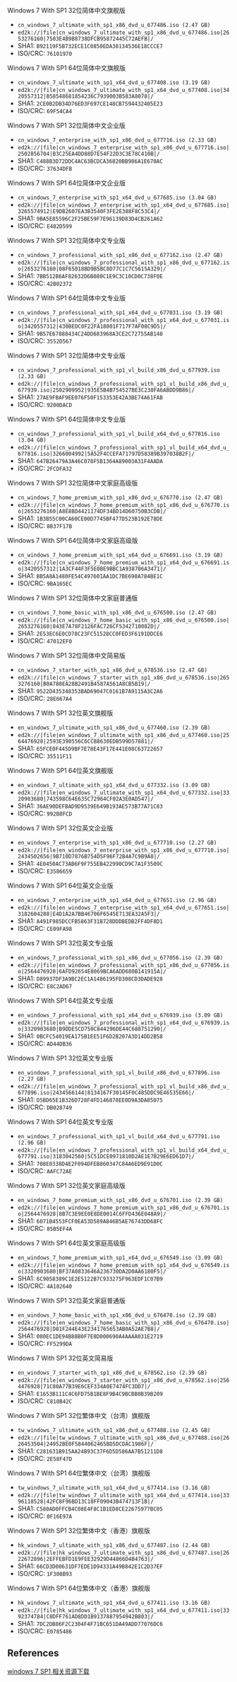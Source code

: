 Windows 7 With SP1 32位简体中文旗舰版
+ `cn_windows_7_ultimate_with_sp1_x86_dvd_u_677486.iso (2.47 GB)`
+ `ed2k://|file|cn_windows_7_ultimate_with_sp1_x86_dvd_u_677486.iso|2653276160|7503E4B9B8738DFCB95872445C72AEFB|/`
+ SHA1: `B92119F5B732ECE1C0850EDA30134536E18CCCE7`
+ ISO/CRC: `76101970`

Windows 7 With SP1 64位简体中文旗舰版
+ `cn_windows_7_ultimate_with_sp1_x64_dvd_u_677408.iso (3.19 GB)`
+ `ed2k://|file|cn_windows_7_ultimate_with_sp1_x64_dvd_u_677408.iso|3420557312|B58548681854236C7939003B583A8078|/`
+ SHA1: `2CE0B2DB34D76ED3F697CE148CB7594432405E23`
+ ISO/CRC: `69F54CA4`

Windows 7 With SP1 32位简体中文企业版
+ `cn_windows_7_enterprise_with_sp1_x86_dvd_u_677716.iso (2.33 GB)`
+ `ed2k://|file|cn_windows_7_enterprise_with_sp1_x86_dvd_u_677716.iso|2502856704|B3C25EA4DD88D7E54F22D3C3E78C410B|/`
+ SHA1: `C488B3D72DDC4AC63BCDCA36820BB986A1E670AC`
+ ISO/CRC: `37634DFB`

Windows 7 With SP1 64位简体中文企业版
+ `cn_windows_7_enterprise_with_sp1_x64_dvd_u_677685.iso (3.04 GB)`
+ `ed2k://|file|cn_windows_7_enterprise_with_sp1_x64_dvd_u_677685.iso|3265574912|E9DB2607EA3B3540F3FE2E388F8C53C4|/`
+ SHA1: `9BA5E85596C2F25BE59F7E96139D83D4CB261A62`
+ ISO/CRC: `E482D599`

Windows 7 With SP1 32位简体中文专业版
+ `cn_windows_7_professional_with_sp1_x86_dvd_u_677162.iso (2.47 GB)`
+ `ed2k://|file|cn_windows_7_professional_with_sp1_x86_dvd_u_677162.iso|2653276160|08F65018BD9B5BC8D77C1C7C5615A329|/`
+ SHA1: `7BB512B6AF82632D6B080C1E9C3C10CD0C738F0E`
+ ISO/CRC: `42B02372`

Windows 7 With SP1 64位简体中文专业版
+ `cn_windows_7_professional_with_sp1_x64_dvd_u_677031.iso (3.19 GB)`
+ `ed2k://|file|cn_windows_7_professional_with_sp1_x64_dvd_u_677031.iso|3420557312|430BEDC0F22FA18001F717F7AF08C9D5|/`
+ SHA1: `9B57E67888434C24DD683968A3CE2C72755AB148`
+ ISO/CRC: `3552D567`

Windows 7 With SP1 32位简体中文专业版
+ `cn_windows_7_professional_with_sp1_vl_build_x86_dvd_u_677939.iso (2.33 GB)`
+ `ed2k://|file|cn_windows_7_professional_with_sp1_vl_build_x86_dvd_u_677939.iso|2502909952|935E5B4B754527BE3C238FA6ABDD9B86|/`
+ SHA1: `27AE9FBAF9EE076F50F153353E42A3BE74A61FAB`
+ ISO/CRC: `9200DACD`

Windows 7 With SP1 64位简体中文专业版
+ `cn_windows_7_professional_with_sp1_vl_build_x64_dvd_u_677816.iso (3.04 GB)`
+ `ed2k://|file|cn_windows_7_professional_with_sp1_vl_build_x64_dvd_u_677816.iso|3266004992|5A52F4CCEFA71797D58389B397038B2F|/`
+ SHA1: `647B26479A3A46C078F5B1364A89003A31F4AADA`
+ ISO/CRC: `2FCDFA32`

Windows 7 With SP1 32位简体中文家庭高级版
+ `cn_windows_7_home_premium_with_sp1_x86_dvd_u_676770.iso (2.47 GB)`
+ `ed2k://|file|cn_windows_7_home_premium_with_sp1_x86_dvd_u_676770.iso|2653276160|A8E8BD4421174DF34BD14D60750B3CDB|/`
+ SHA1: `1B3B55C00CA60CE00D7745BF477D523B192E78DE`
+ ISO/CRC: `8B37F17B`

Windows 7 With SP1 64位简体中文家庭高级版
+ `cn_windows_7_home_premium_with_sp1_x64_dvd_u_676691.iso (3.19 GB)`
+ `ed2k://|file|cn_windows_7_home_premium_with_sp1_x64_dvd_u_676691.iso|3420557312|1A3CF44F3F5E0BE9BBC1A938706A3471|/`
+ SHA1: `BB5A8A1480FE54C497601AA1DC7BE698A784BE1C`
+ ISO/CRC: `9BA165EC`

Windows 7 With SP1 32位简体中文家庭普通版
+ `cn_windows_7_home_basic_with_sp1_x86_dvd_u_676500.iso (2.47 GB)`
+ `ed2k://|file|cn_windows_7_home_basic_with_sp1_x86_dvd_u_676500.iso|2653276160|843E7A78F2126FAC726CF5342710082D|/`
+ SHA1: `2E53EC6E0CD78C23FC51528CC0FED3F6191DDCE6`
+ ISO/CRC: `47012EF0`

Windows 7 With SP1 32位简体中文简易版
+ `cn_windows_7_starter_with_sp1_x86_dvd_u_678536.iso (2.47 GB)`
+ `ed2k://|file|cn_windows_7_starter_with_sp1_x86_dvd_u_678536.iso|2653276160|B0A788EA28B2491B4587A561A8CB5B19|/`
+ SHA1: `9522D435348353BAD69047C0161B7A9115A3C2A6`
+ ISO/CRC: `28E667A4`

Windows 7 With SP1 32位英文旗舰版
+ `en_windows_7_ultimate_with_sp1_x86_dvd_u_677460.iso (2.39 GB)`
+ `ed2k://|file|en_windows_7_ultimate_with_sp1_x86_dvd_u_677460.iso|2564476928|2593E390556C6CCB8630EDB599D57881|/`
+ SHA1: `65FCE0F445D9BF7E78E43F17E441E08C63722657`
+ ISO/CRC: `35511F11`

Windows 7 With SP1 64位英文旗舰版
+ `en_windows_7_ultimate_with_sp1_x64_dvd_u_677332.iso (3.09 GB)`
+ `ed2k://|file|en_windows_7_ultimate_with_sp1_x64_dvd_u_677332.iso|3320903680|743598C64E635C72964CF02A3E0AD547|/`
+ SHA1: `36AE90DEFBAD9D9539E649B193AE573B77A71C83`
+ ISO/CRC: `992B8FCD`

Windows 7 With SP1 32位英文企业版
+ `en_windows_7_enterprise_with_sp1_x86_dvd_u_677710.iso (2.27 GB)`
+ `ed2k://|file|en_windows_7_enterprise_with_sp1_x86_dvd_u_677710.iso|2434502656|9B710D7876B754D5F96F72B4A7C9B9A8|/`
+ SHA1: `4E0450AC73AB6F9F755EB422990CD9C7A1F3509C`
+ ISO/CRC: `E3586659`

Windows 7 With SP1 64位英文企业版
+ `en_windows_7_enterprise_with_sp1_x64_dvd_u_677651.iso (2.96 GB)`
+ `ed2k://|file|en_windows_7_enterprise_with_sp1_x64_dvd_u_677651.iso|3182604288|E4D1A2A7BB46706F6545E713EA32A5F3|/`
+ SHA1: `A491F985DCCFB5863F31B728DDDBEDB2FF4DF8D1`
+ ISO/CRC: `CE09FA98`

Windows 7 With SP1 32位英文专业版
+ `en_windows_7_professional_with_sp1_x86_dvd_u_677056.iso (2.39 GB)`
+ `ed2k://|file|en_windows_7_professional_with_sp1_x86_dvd_u_677056.iso|2564476928|6AFD92654E8069BCA6ADD680B141915A|/`
+ SHA1: `D89937DF3A9BC2EC1A1486195FD308CD3DADE928`
+ ISO/CRC: `E8C2AD67`

Windows 7 With SP1 64位英文专业版
+ `en_windows_7_professional_with_sp1_x64_dvd_u_676939.iso (3.09 GB)`
+ `ed2k://|file|en_windows_7_professional_with_sp1_x64_dvd_u_676939.iso|3320903680|B9DDE5CD750C844296DE44C688751290|/`
+ SHA1: `0BCFC54019EA175B1EE51F6D2B207A3D14DD2B58`
+ ISO/CRC: `AD44DB36`

Windows 7 With SP1 32位英文专业版
+ `en_windows_7_professional_with_sp1_vl_build_x86_dvd_u_677896.iso (2.27 GB)`
+ `ed2k://|file|en_windows_7_professional_with_sp1_vl_build_x86_dvd_u_677896.iso|2434566144|8134167F30145F0C485DDC9E46535E66|/`
+ SHA1: `D5BD65E1B326D728F4FD146878EE0D9A3DA85075`
+ ISO/CRC: `DB028749`

Windows 7 With SP1 64位英文专业版
+ `en_windows_7_professional_with_sp1_vl_build_x64_dvd_u_677791.iso (2.96 GB)`
+ `ed2k://|file|en_windows_7_professional_with_sp1_vl_build_x64_dvd_u_677791.iso|3183042560|5C51DCE0971810D2AE1E7B29E6ED61D7|/`
+ SHA1: `708E0338D4E2F094DFEB860347C84A6ED9E91D0C`
+ ISO/CRC: `AAFC72AE`

Windows 7 With SP1 32位英文家庭高级版
+ `en_windows_7_home_premium_with_sp1_x86_dvd_u_676701.iso (2.39 GB)`
+ `ed2k://|file|en_windows_7_home_premium_with_sp1_x86_dvd_u_676701.iso|2564476928|8B7C3E9EE0E8DE0014C6FFD436E048A9|/`
+ SHA1: `6071B4553FCF0EA53D589A846B5AE76743DD68FC`
+ ISO/CRC: `85B5EF4A`

Windows 7 With SP1 64位英文家庭高级版
+ `en_windows_7_home_premium_with_sp1_x64_dvd_u_676549.iso (3.09 GB)`
+ `ed2k://|file|en_windows_7_home_premium_with_sp1_x64_dvd_u_676549.iso|3320903680|BF37A0833646A236730DA2D0AA6180F5|/`
+ SHA1: `6C9058389C1E2E5122B7C933275F963EDF1C07B9`
+ ISO/CRC: `4A182640`

Windows 7 With SP1 32位英文家庭普通版
+ `en_windows_7_home_basic_with_sp1_x86_dvd_u_676470.iso (2.39 GB)`
+ `ed2k://|file|en_windows_7_home_basic_with_sp1_x86_dvd_u_676470.iso|2564476928|D81F244E43E2341765653AB0A52AE7B8|/`
+ SHA1: `080EC1DE94B88B0F7E8D000690A4AAAA031E2719`
+ ISO/CRC: `FF5299DA`

Windows 7 With SP1 32位英文简易版
+ `en_windows_7_starter_with_sp1_x86_dvd_u_678562.iso (2.39 GB)`
+ `ed2k://|file|en_windows_7_starter_with_sp1_x86_dvd_u_678562.iso|2564476928|71C80A77B39E6CEF334A0E7474FC3DD7|/`
+ SHA1: `E1653B111C4C6FD75B1BE8F9B4C9BCBB0B39B209`
+ ISO/CRC: `C810B42C`

Windows 7 With SP1 32位繁体中文（台湾）旗舰版
+ `tw_windows_7_ultimate_with_sp1_x86_dvd_u_677488.iso (2.45 GB)`
+ `ed2k://|file|tw_windows_7_ultimate_with_sp1_x86_dvd_u_677488.iso|2626453504|24952BE0F5844062465BD5DCDAC1986F|/`
+ SHA1: `C281631B915AA24B93C37F6D5D586AA7B51211D8`
+ ISO/CRC: `2E58F47D`

Windows 7 With SP1 64位繁体中文（台湾）旗舰版
+ `tw_windows_7_ultimate_with_sp1_x64_dvd_u_677414.iso (3.16 GB)`
+ `ed2k://|file|tw_windows_7_ultimate_with_sp1_x64_dvd_u_677414.iso|3396118528|42FC8F96BD13C18FF09043B474713F1B|/`
+ SHA1: `C580AD0FFCB4C08E4F8C1B1ED8CE22675977BC05`
+ ISO/CRC: `0F16E97A`

Windows 7 With SP1 32位繁体中文（香港）旗舰版
+ `hk_windows_7_ultimate_with_sp1_x86_dvd_u_677487.iso (2.44 GB)`
+ `ed2k://|file|hk_windows_7_ultimate_with_sp1_x86_dvd_u_677487.iso|2622672896|2EFFEBFD1E9FEE32929D44866D4B4763|/`
+ SHA1: `66CD3D00631DF7EDE1D94331A49B842E1C2D37EF`
+ ISO/CRC: `1F300B93`

Windows 7 With SP1 64位繁体中文（香港）旗舰版
+ `hk_windows_7_ultimate_with_sp1_x64_dvd_u_677411.iso (3.16 GB)`
+ `ed2k://|file|hk_windows_7_ultimate_with_sp1_x64_dvd_u_677411.iso|3392374784|C8DFF761AD8DD1B9137887954942B803|/`
+ SHA1: `7DC2DB86F2C2304F4F71BC651DA49ADD77076DC6`
+ ISO/CRC: `E0785486`

## References

[windows 7 SP1 相关资源下载](https://bbs.ithome.com/thread-531865-1-1.html)
